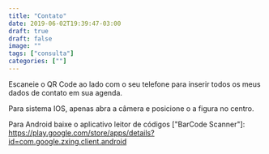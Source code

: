 ```yaml
---
title: "Contato"
date: 2019-06-02T19:39:47-03:00
draft: true
draft: false
image: ""
tags: ["consulta"]
categories: [""]
---
```


Escaneie o QR Code ao lado com o seu telefone para inserir todos os meus dados de contato em sua agenda.

Para sistema IOS, apenas abra a câmera e posicione o a figura no centro.

Para Android baixe o aplicativo leitor de códigos ["BarCode Scanner"]: https://play.google.com/store/apps/details?id=com.google.zxing.client.android